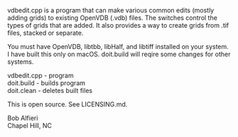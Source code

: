 vdbedit.cpp is a program that can make various common edits (mostly adding grids) to existing OpenVDB (.vdb) files.  The switches control the types of grids that are added.  It also provides a way to create grids from .tif files, stacked or separate.

You must have OpenVDB, libtbb, libHalf, and libtiff installed on your system.  I have built this only on macOS. doit.build will reqire some changes for other systems.

vdbedit.cpp - program<br>
doit.build  - builds program<br>
doit.clean  - deletes built files<br>

This is open source.  See LICENSING.md.

Bob Alfieri<br>
Chapel Hill, NC
